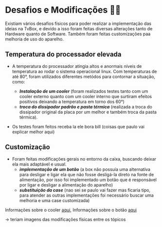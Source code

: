 # Desafios e Modificações 🔼🧰
Existiam vários desafios físicos para poder realizar a implementação das ideias na TvBox, e devido a isso foram feitas diversas alterações tanto de Hardware quanto de Software. Também foram feitas customizações paa melhoria de uso do aparelho.

## Temperatura do processador elevada
- A temperatura do processador atingia altos e anormais níveis de temperatura ao rodar o sistema operacional linux. Com temperaturas de até 80°, foram utilizados diferentes metódos para contornar a situação, como:

  - **_Instalação de um cooler_** (foram realizados testes tanto com um cooler externo quanto com um cooler interno que surtiram efeitos positivos deixando a temperatura em torno dos 60°)
  -  **_troca do dissipador padrão e pasta térmica_** (realizada a troca do dissipador original da placa por um melhor e também troca da pasta térmica).
- Os testes foram feitos receba la ele bora bill (coisas que paulo vai explicar melhor aqui)

## Customização
- Foram feitas modificações gerais no entorno da caixa, buscando deixar ela mais adaptável e usual.
  - **_implementação de um botão_** (a box não possuía uma alternativa para desligar e ligar ela que não fosse desligá-la direto na fonte de alimentação, por isso foi implementado um botão que é responsável por ligar e desligar a alimentação do aparelho)
  - **_substituição da case_** (nao sei se paulo vai fazer mas ficaria tipo, para atender as outras implementações foi necessário buscar uma melhoria e uma case customizada)
 
Informações sobre o cooler [aqui](cooler), Informações sobre o botão [aqui](botao)






-> teriam imagens das modificações físicas entre os tópicos

